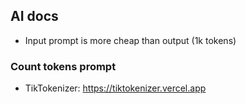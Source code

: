 ## AI docs

- Input prompt is more cheap than output (1k tokens)

### Count tokens prompt
- TikTokenizer: https://tiktokenizer.vercel.app
